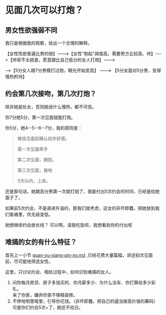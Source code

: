 # 见面几次可以打炮？

## 男女性欲强弱不同

我只是根据我的观察，给出一个合理的解释。

【女性性欲普遍比男的弱】--->【女性"勃起"阈值高，需要男方比较高、帅】--->【帅哥不太挑食，愿意跟比自己低分的女人打炮】--->

\-->【5分女人跟7分男模打过炮，眼光开始变高】 ---> 【5分女面对5分男，变得慢热矜持】

## 约会第几次接吻，第几次打炮？

除非她是处女，否则她说什么慢热，都不可信。

你7分她5分，第一次见面就能打炮。

你5分，她4--5--6--7分，我的原则是：

> 微信见面前确认初步好感。
>
> 第一次见面牵手
>
> 第二次见面，拥抱，
>
> 第三次见面，接吻
>
> 5次以内，上床。

还是那句话，她跟高分男第一次就打炮了，我能付出5次约会的时间，已经是给她面子了。

如果前5次约会，不是递进升温的，那我们就考虑，这女的非坏即蠢，把她放到我们鱼塘里，优先级变低。

她想继续约会放长线？ 可以啊，请我吃饭呗，我想看到你的付出呢

## 难搞的女的有什么特征？

首先上一小节 [guan-yu-xiang-qin-nv.md](guan-yu-xiang-qin-nv.md "mention") ,已经花费大量篇幅，讲述初次见面前，尽可能地筛选女性。

这里，只讨论约会、相处过程中，如何识别难搞的女人。

1. 问你每月房贷、房子多钱买的、你月薪多少、为什么没车、你打算给多少彩礼。\
   来了你家，嫌弃你家不够精装修。
2. 不停地明里暗里，引导你花钱。（非坏即蠢，把自己的逼当做高价值的筹码）\
   可是你们约会5次+了，她还不给日。
